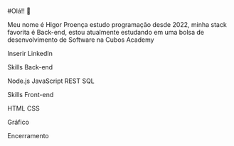 #Olá!! 🦊

Meu nome é Higor Proença estudo programação desde 2022, minha stack favorita é Back-end, estou atualmente estudando em uma bolsa de desenvolvimento de Software na Cubos Academy

Inserir LinkedIn

Skills Back-end

Node.js  JavaScript  REST  SQL 

Skills Front-end

HTML  CSS 

Gráfico

Encerramento 
